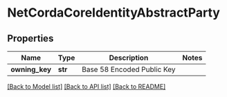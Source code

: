 # NetCordaCoreIdentityAbstractParty

## Properties
Name | Type | Description | Notes
------------ | ------------- | ------------- | -------------
**owning_key** | **str** | Base 58 Encoded Public Key | 

[[Back to Model list]](../README.md#documentation-for-models) [[Back to API list]](../README.md#documentation-for-api-endpoints) [[Back to README]](../README.md)


